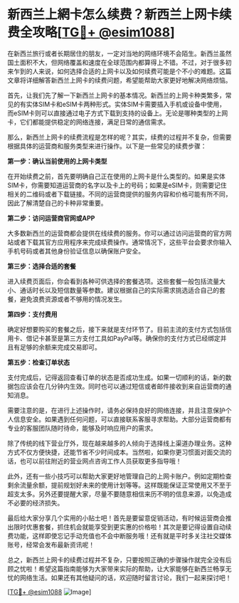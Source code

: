 # 新西兰上網卡怎么续费？新西兰上网卡续费全攻略[[TG💪+ @esim1088](https://t.me/s/esim1088)]

在新西兰旅行或者长期居住的朋友，一定对当地的网络环境不会陌生。新西兰虽然国土面积不大，但网络覆盖和速度在全球范围内都算得上不错。不过，对于很多初来乍到的人来说，如何选择合适的上网卡以及如何续费可能是个不小的难题。这篇文章将详细解答新西兰上网卡的续费问题，希望能帮助大家更好地解决网络烦恼。

首先，让我们先了解一下新西兰上网卡的基本情况。新西兰的上网卡种类繁多，常见的有实体SIM卡和eSIM卡两种形式。实体SIM卡需要插入手机或设备中使用，而eSIM卡则可以直接通过电子方式下载到支持的设备上。无论是哪种类型的上网卡，它们都能提供稳定的网络连接，满足日常的通信需求。

那么，新西兰上网卡的续费流程是怎样的呢？其实，续费的过程并不复杂，但需要根据具体的运营商和服务类型来进行操作。以下是一些常见的续费步骤：

**第一步：确认当前使用的上网卡类型**

在开始续费之前，首先要明确自己正在使用的上网卡是什么类型的。如果是实体SIM卡，你需要知道运营商的名字以及卡上的号码；如果是eSIM卡，则需要记住相关的二维码或者下载链接。不同的运营商提供的服务内容和价格可能有所不同，因此了解清楚自己的卡种非常重要。

**第二步：访问运营商官网或APP**

大多数新西兰的运营商都会提供在线续费的服务。你可以通过访问运营商的官方网站或者下载其官方应用程序来完成续费操作。通常情况下，这些平台会要求你输入手机号码或者其他身份验证信息以确保账户安全。

**第三步：选择合适的套餐**

进入续费页面后，你会看到各种可供选择的套餐选项。这些套餐一般包括流量大小、通话时长以及短信数量等参数。建议根据自己的实际需求挑选适合自己的套餐，避免浪费资源或者不够用的情况发生。

**第四步：支付费用**

确定好想要购买的套餐之后，接下来就是支付环节了。目前主流的支付方式包括信用卡、借记卡甚至是第三方支付工具如PayPal等。确保你的支付方式已经绑定并且有足够的余额来完成交易即可。

**第五步：检查订单状态**

支付完成后，记得返回查看订单的状态是否成功生成。如果一切顺利的话，新的数据包应该会在几分钟内生效。同时也可以通过短信或者邮件接收到来自运营商的通知消息。

需要注意的是，在进行上述操作时，请务必保持良好的网络连接，并且注意保护个人信息安全。如果遇到任何问题，可以直接联系客服寻求帮助。大部分运营商都有专业的客服团队随时待命，能够及时响应用户的需求。

除了传统的线下营业厅外，现在越来越多的人倾向于选择线上渠道办理业务。这种方式不仅方便快捷，还能节省不少时间成本。当然啦，如果你更习惯面对面交流的话，也可以前往附近的营业网点咨询工作人员获取更多指导哦！

此外，还有一些小技巧可以帮助大家更好地管理自己的上网卡账户。例如定期检查剩余流量余额，提前规划好未来的使用计划等等。这样既能保证正常使用又不至于超支太多。另外还要提醒大家，尽量不要随意相信来历不明的信息来源，以免造成不必要的经济损失。

最后给大家分享几个实用的小贴士吧！首先是要留意促销活动，有时候运营商会推出限时优惠套餐，抓住机会就能享受到更实惠的价格啦！其次是要记得设置自动续费功能，这样即使忘记手动充值也不会中断服务哦！还有就是平时多关注社交媒体账号，经常会发布最新资讯呢！

总之，新西兰上网卡的续费过程并不复杂，只要按照正确的步骤操作就完全没有后顾之忧啦！希望这篇指南能够为大家带来实际的帮助，让大家能够在新西兰畅享无忧的网络生活。如果还有其他疑问的话，欢迎随时留言讨论，我们一起来探讨吧！

[[TG💪+ @esim1088](https://t.me/s/esim1088) ![Image](https://i.postimg.cc/4NQfJmqS/Snipaste-2025-05-13-00-14-12.png)]